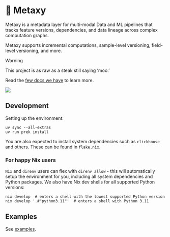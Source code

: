 # 🌌 Metaxy

Metaxy is a metadata layer for multi-modal Data and ML pipelines that tracks feature versions, dependencies, and data lineage across complex computation graphs.

Metaxy supports incremental computations, sample-level versioning, field-level versioning, and more.

> [!WARNING]
> This project is as raw as a steak still saying ‘moo.’

Read the [few docs we have](https://anam-org.github.io/metaxy) to learn more.

<img referrerpolicy="no-referrer-when-downgrade" src="https://telemetry.metaxy.io/a.png?x-pxid=349d49a2-9825-489a-973a-e87096d78a7f&page=README.md" />

## Development

Setting up the environment:

```shell
uv sync --all-extras
uv run prek install
```

You are also expected to install system dependencies such as `clickhouse` and others. These can be found in `flake.nix`.

### For happy Nix users

`Nix` and `direnv` users can flex with `direnv allow` - this will automatically setup the environment for you, including all system dependencies and Python packages. We also have Nix dev shells for all supported Python versions:

```shell
nix develop  # enters a shell with the lowest supported Python version
nix develop '.#"python3.11"'  # enters a shell with Python 3.11
```

## Examples

See [examples](https://github.com/anam-org/metaxy/tree/main/examples).
